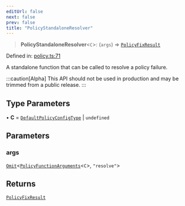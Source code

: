 ```yaml
---
editUrl: false
next: false
prev: false
title: "PolicyStandaloneResolver"
---
```


> **PolicyStandaloneResolver**\<`C`\>: (`args`) => [`PolicyFixResult`](/api/interfaces/policyfixresult/)

Defined in: [policy.ts:71](https://github.com/tylerbutler/tools-monorepo/blob/main/packages/repopo/src/policy.ts#L71)

A standalone function that can be called to resolve a policy failure.

:::caution[Alpha]
This API should not be used in production and may be trimmed from a public release.
:::

## Type Parameters

• **C** = [`DefaultPolicyConfigType`](/api/type-aliases/defaultpolicyconfigtype/) \| `undefined`

## Parameters

### args

[`Omit`](https://www.typescriptlang.org/docs/handbook/utility-types.html#omittype-keys)\<[`PolicyFunctionArguments`](/api/interfaces/policyfunctionarguments/)\<`C`\>, `"resolve"`\>

## Returns

[`PolicyFixResult`](/api/interfaces/policyfixresult/)
